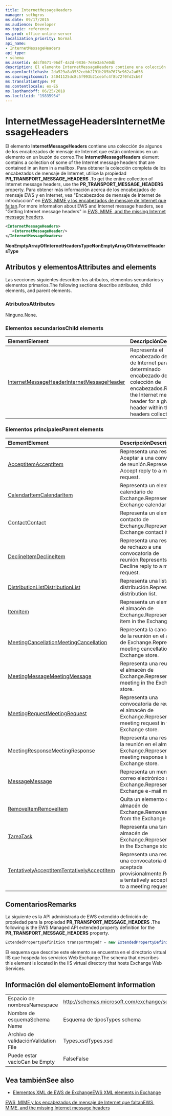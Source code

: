 ```yaml
---
title: InternetMessageHeaders
manager: sethgros
ms.date: 09/17/2015
ms.audience: Developer
ms.topic: reference
ms.prod: office-online-server
localization_priority: Normal
api_name:
- InternetMessageHeaders
api_type:
- schema
ms.assetid: 4dcf8671-96df-4a2d-9836-7e8e3a67e0db
description: El elemento InternetMessageHeaders contiene una colección de algunos de los encabezados de mensaje de Internet que están contenidos en un elemento en un buzón de correo. Para obtener la colección completa de los encabezados de mensaje de Internet, utilice la propiedad PR_TRANSPORT_MESSAGE_HEADERS. Para obtener más información acerca de EWS y encabezados de mensajes de Internet, headersin de mensaje de Internet seeGetting EWS, MIME y los encabezados de mensaje de Internet que faltan.
ms.openlocfilehash: 2da529a8a3532cebb2791b285b7673c962a2a656
ms.sourcegitcommit: 34041125dc8c5f993b21cebfc4f8b72f0fd2cb6f
ms.translationtype: MT
ms.contentlocale: es-ES
ms.lasthandoff: 06/25/2018
ms.locfileid: "19835954"
---
```

# <a name="internetmessageheaders"></a><span data-ttu-id="9dd9e-105">InternetMessageHeaders</span><span class="sxs-lookup"><span data-stu-id="9dd9e-105">InternetMessageHeaders</span></span>

<span data-ttu-id="9dd9e-106">El elemento **InternetMessageHeaders** contiene una colección de algunos de los encabezados de mensaje de Internet que están contenidos en un elemento en un buzón de correo.</span><span class="sxs-lookup"><span data-stu-id="9dd9e-106">The **InternetMessageHeaders** element contains a collection of some of the Internet message headers that are contained in an item in a mailbox.</span></span> <span data-ttu-id="9dd9e-107">Para obtener la colección completa de los encabezados de mensaje de Internet, utilice la propiedad **PR_TRANSPORT_MESSAGE_HEADERS** .</span><span class="sxs-lookup"><span data-stu-id="9dd9e-107">To get the entire collection of Internet message headers, use the **PR_TRANSPORT_MESSAGE_HEADERS** property.</span></span> <span data-ttu-id="9dd9e-108">Para obtener más información acerca de los encabezados de mensaje EWS y en Internet, vea "Encabezados de mensaje de Internet de introducción" en [EWS, MIME y los encabezados de mensaje de Internet que faltan](http://msdn.microsoft.com/es-es/library/exchange/hh545614%28v=exchg.140%29.aspx).</span><span class="sxs-lookup"><span data-stu-id="9dd9e-108">For more information about EWS and Internet message headers, see "Getting Internet message headers" in [EWS, MIME, and the missing Internet message headers](http://msdn.microsoft.com/es-es/library/exchange/hh545614%28v=exchg.140%29.aspx).</span></span>
  
```XML
<InternetMessageHeaders>
   <InternetMessageHeader/>
</InternetMessageHeaders>
```

 <span data-ttu-id="9dd9e-109">**NonEmptyArrayOfInternetHeadersType**</span><span class="sxs-lookup"><span data-stu-id="9dd9e-109">**NonEmptyArrayOfInternetHeadersType**</span></span>
## <a name="attributes-and-elements"></a><span data-ttu-id="9dd9e-110">Atributos y elementos</span><span class="sxs-lookup"><span data-stu-id="9dd9e-110">Attributes and elements</span></span>

<span data-ttu-id="9dd9e-111">Las secciones siguientes describen los atributos, elementos secundarios y elementos primarios.</span><span class="sxs-lookup"><span data-stu-id="9dd9e-111">The following sections describe attributes, child elements, and parent elements.</span></span>
  
### <a name="attributes"></a><span data-ttu-id="9dd9e-112">Atributos</span><span class="sxs-lookup"><span data-stu-id="9dd9e-112">Attributes</span></span>

<span data-ttu-id="9dd9e-113">Ninguno.</span><span class="sxs-lookup"><span data-stu-id="9dd9e-113">None.</span></span>
  
### <a name="child-elements"></a><span data-ttu-id="9dd9e-114">Elementos secundarios</span><span class="sxs-lookup"><span data-stu-id="9dd9e-114">Child elements</span></span>

|<span data-ttu-id="9dd9e-115">**Element**</span><span class="sxs-lookup"><span data-stu-id="9dd9e-115">**Element**</span></span>|<span data-ttu-id="9dd9e-116">**Descripción**</span><span class="sxs-lookup"><span data-stu-id="9dd9e-116">**Description**</span></span>|
|:-----|:-----|
|[<span data-ttu-id="9dd9e-117">InternetMessageHeader</span><span class="sxs-lookup"><span data-stu-id="9dd9e-117">InternetMessageHeader</span></span>](internetmessageheader.md) <br/> |<span data-ttu-id="9dd9e-118">Representa el encabezado del mensaje de Internet para un determinado encabezado dentro de la colección de encabezados.</span><span class="sxs-lookup"><span data-stu-id="9dd9e-118">Represents the Internet message header for a given header within the headers collection.</span></span>  <br/> |
   
### <a name="parent-elements"></a><span data-ttu-id="9dd9e-119">Elementos principales</span><span class="sxs-lookup"><span data-stu-id="9dd9e-119">Parent elements</span></span>

|<span data-ttu-id="9dd9e-120">**Element**</span><span class="sxs-lookup"><span data-stu-id="9dd9e-120">**Element**</span></span>|<span data-ttu-id="9dd9e-121">**Descripción**</span><span class="sxs-lookup"><span data-stu-id="9dd9e-121">**Description**</span></span>|
|:-----|:-----|
|[<span data-ttu-id="9dd9e-122">AcceptItem</span><span class="sxs-lookup"><span data-stu-id="9dd9e-122">AcceptItem</span></span>](acceptitem.md) <br/> |<span data-ttu-id="9dd9e-123">Representa una respuesta a Aceptar a una convocatoria de reunión.</span><span class="sxs-lookup"><span data-stu-id="9dd9e-123">Represents an Accept reply to a meeting request.</span></span>  <br/> |
|[<span data-ttu-id="9dd9e-124">CalendarItem</span><span class="sxs-lookup"><span data-stu-id="9dd9e-124">CalendarItem</span></span>](calendaritem.md) <br/> |<span data-ttu-id="9dd9e-125">Representa un elemento de calendario de Exchange.</span><span class="sxs-lookup"><span data-stu-id="9dd9e-125">Represents an Exchange calendar item.</span></span>  <br/> |
|[<span data-ttu-id="9dd9e-126">Contact</span><span class="sxs-lookup"><span data-stu-id="9dd9e-126">Contact</span></span>](contact.md) <br/> |<span data-ttu-id="9dd9e-127">Representa un elemento de contacto de Exchange.</span><span class="sxs-lookup"><span data-stu-id="9dd9e-127">Represents an Exchange contact item.</span></span>  <br/> |
|[<span data-ttu-id="9dd9e-128">DeclineItem</span><span class="sxs-lookup"><span data-stu-id="9dd9e-128">DeclineItem</span></span>](declineitem.md) <br/> |<span data-ttu-id="9dd9e-129">Representa una respuesta de rechazo a una convocatoria de reunión.</span><span class="sxs-lookup"><span data-stu-id="9dd9e-129">Represents a Decline reply to a meeting request.</span></span>  <br/> |
|[<span data-ttu-id="9dd9e-130">DistributionList</span><span class="sxs-lookup"><span data-stu-id="9dd9e-130">DistributionList</span></span>](distributionlist.md) <br/> |<span data-ttu-id="9dd9e-131">Representa una lista de distribución.</span><span class="sxs-lookup"><span data-stu-id="9dd9e-131">Represents a distribution list.</span></span>  <br/> |
|[<span data-ttu-id="9dd9e-132">Item</span><span class="sxs-lookup"><span data-stu-id="9dd9e-132">Item</span></span>](item.md) <br/> |<span data-ttu-id="9dd9e-133">Representa un elemento en el almacén de Exchange.</span><span class="sxs-lookup"><span data-stu-id="9dd9e-133">Represents an item in the Exchange store.</span></span>  <br/> |
|[<span data-ttu-id="9dd9e-134">MeetingCancellation</span><span class="sxs-lookup"><span data-stu-id="9dd9e-134">MeetingCancellation</span></span>](meetingcancellation.md) <br/> |<span data-ttu-id="9dd9e-135">Representa la cancelación de la reunión en el almacén de Exchange.</span><span class="sxs-lookup"><span data-stu-id="9dd9e-135">Represents a meeting cancellation in the Exchange store.</span></span>  <br/> |
|[<span data-ttu-id="9dd9e-136">MeetingMessage</span><span class="sxs-lookup"><span data-stu-id="9dd9e-136">MeetingMessage</span></span>](meetingmessage.md) <br/> |<span data-ttu-id="9dd9e-137">Representa una reunión en el almacén de Exchange.</span><span class="sxs-lookup"><span data-stu-id="9dd9e-137">Represents a meeting in the Exchange store.</span></span>  <br/> |
|[<span data-ttu-id="9dd9e-138">MeetingRequest</span><span class="sxs-lookup"><span data-stu-id="9dd9e-138">MeetingRequest</span></span>](meetingrequest.md) <br/> |<span data-ttu-id="9dd9e-139">Representa una convocatoria de reunión en el almacén de Exchange.</span><span class="sxs-lookup"><span data-stu-id="9dd9e-139">Represents a meeting request in the Exchange store.</span></span>  <br/> |
|[<span data-ttu-id="9dd9e-140">MeetingResponse</span><span class="sxs-lookup"><span data-stu-id="9dd9e-140">MeetingResponse</span></span>](meetingresponse.md) <br/> |<span data-ttu-id="9dd9e-141">Representa una respuesta a la reunión en el almacén de Exchange.</span><span class="sxs-lookup"><span data-stu-id="9dd9e-141">Represents a meeting response in the Exchange store.</span></span>  <br/> |
|[<span data-ttu-id="9dd9e-142">Message</span><span class="sxs-lookup"><span data-stu-id="9dd9e-142">Message</span></span>](message-ex15websvcsotherref.md) <br/> |<span data-ttu-id="9dd9e-143">Representa un mensaje de correo electrónico de Exchange.</span><span class="sxs-lookup"><span data-stu-id="9dd9e-143">Represents an Exchange e-mail message.</span></span>  <br/> |
|[<span data-ttu-id="9dd9e-144">RemoveItem</span><span class="sxs-lookup"><span data-stu-id="9dd9e-144">RemoveItem</span></span>](removeitem.md) <br/> |<span data-ttu-id="9dd9e-145">Quita un elemento desde el almacén de Exchange.</span><span class="sxs-lookup"><span data-stu-id="9dd9e-145">Removes an item from the Exchange store.</span></span>  <br/> |
|[<span data-ttu-id="9dd9e-146">Tarea</span><span class="sxs-lookup"><span data-stu-id="9dd9e-146">Task</span></span>](task.md) <br/> |<span data-ttu-id="9dd9e-147">Representa una tarea en el almacén de Exchange.</span><span class="sxs-lookup"><span data-stu-id="9dd9e-147">Represents a task in the Exchange store.</span></span>  <br/> |
|[<span data-ttu-id="9dd9e-148">TentativelyAcceptItem</span><span class="sxs-lookup"><span data-stu-id="9dd9e-148">TentativelyAcceptItem</span></span>](tentativelyacceptitem.md) <br/> |<span data-ttu-id="9dd9e-149">Representa una respuesta a una convocatoria de reunión aceptada provisionalmente.</span><span class="sxs-lookup"><span data-stu-id="9dd9e-149">Represents a tentatively accepted reply to a meeting request.</span></span>  <br/> |
   
## <a name="remarks"></a><span data-ttu-id="9dd9e-150">Comentarios</span><span class="sxs-lookup"><span data-stu-id="9dd9e-150">Remarks</span></span>

<span data-ttu-id="9dd9e-151">La siguiente es la API administrada de EWS extendido definición de propiedad para la propiedad **PR_TRANSPORT_MESSAGE_HEADERS** .</span><span class="sxs-lookup"><span data-stu-id="9dd9e-151">The following is the EWS Managed API extended property definition for the **PR_TRANSPORT_MESSAGE_HEADERS** property.</span></span> 
  
```cs
ExtendedPropertyDefinition transportMsgHdr = new ExtendedPropertyDefinition(0x007D, MapiPropertyType.String);
```

<span data-ttu-id="9dd9e-152">El esquema que describe este elemento se encuentra en el directorio virtual IIS que hospeda los servicios Web Exchange.</span><span class="sxs-lookup"><span data-stu-id="9dd9e-152">The schema that describes this element is located in the IIS virtual directory that hosts Exchange Web Services.</span></span>
  
## <a name="element-information"></a><span data-ttu-id="9dd9e-153">Información del elemento</span><span class="sxs-lookup"><span data-stu-id="9dd9e-153">Element information</span></span>

|||
|:-----|:-----|
|<span data-ttu-id="9dd9e-154">Espacio de nombres</span><span class="sxs-lookup"><span data-stu-id="9dd9e-154">Namespace</span></span>  <br/> |http://schemas.microsoft.com/exchange/services/2006/types  <br/> |
|<span data-ttu-id="9dd9e-155">Nombre de esquema</span><span class="sxs-lookup"><span data-stu-id="9dd9e-155">Schema Name</span></span>  <br/> |<span data-ttu-id="9dd9e-156">Esquema de tipos</span><span class="sxs-lookup"><span data-stu-id="9dd9e-156">Types schema</span></span>  <br/> |
|<span data-ttu-id="9dd9e-157">Archivo de validación</span><span class="sxs-lookup"><span data-stu-id="9dd9e-157">Validation File</span></span>  <br/> |<span data-ttu-id="9dd9e-158">Types.xsd</span><span class="sxs-lookup"><span data-stu-id="9dd9e-158">Types.xsd</span></span>  <br/> |
|<span data-ttu-id="9dd9e-159">Puede estar vacío</span><span class="sxs-lookup"><span data-stu-id="9dd9e-159">Can be Empty</span></span>  <br/> |<span data-ttu-id="9dd9e-160">False</span><span class="sxs-lookup"><span data-stu-id="9dd9e-160">False</span></span>  <br/> |
   
## <a name="see-also"></a><span data-ttu-id="9dd9e-161">Vea también</span><span class="sxs-lookup"><span data-stu-id="9dd9e-161">See also</span></span>



- [<span data-ttu-id="9dd9e-162">Elementos XML de EWS de Exchange</span><span class="sxs-lookup"><span data-stu-id="9dd9e-162">EWS XML elements in Exchange</span></span>](ews-xml-elements-in-exchange.md)


[<span data-ttu-id="9dd9e-163">EWS, MIME y los encabezados de mensaje de Internet que faltan</span><span class="sxs-lookup"><span data-stu-id="9dd9e-163">EWS, MIME, and the missing Internet message headers</span></span>](http://msdn.microsoft.com/es-es/library/exchange/hh545614%28v=exchg.140%29.aspx)


